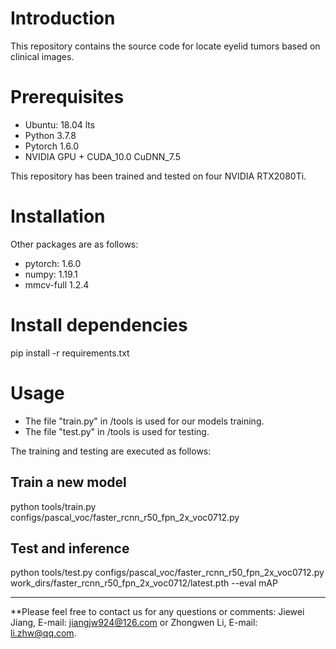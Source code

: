 
# Introduction  
This repository contains the source code for locate eyelid tumors based on clinical images.

# Prerequisites
* Ubuntu: 18.04 lts
* Python 3.7.8
* Pytorch 1.6.0
* NVIDIA GPU + CUDA_10.0 CuDNN_7.5

This repository has been trained and tested on four NVIDIA RTX2080Ti. 

# Installation
Other packages are as follows:
* pytorch: 1.6.0 
* numpy: 1.19.1
* mmcv-full 1.2.4
# Install dependencies
pip install -r requirements.txt
# Usage
* The file "train.py" in /tools is used for our models training.
* The file "test.py" in /tools is used for testing.

The training and testing are executed as follows:

## Train a new model
python tools/train.py configs/pascal_voc/faster_rcnn_r50_fpn_2x_voc0712.py

## Test and inference
python tools/test.py configs/pascal_voc/faster_rcnn_r50_fpn_2x_voc0712.py work_dirs/faster_rcnn_r50_fpn_2x_voc0712/latest.pth --eval mAP
***

**Please feel free to contact us for any questions or comments: Jiewei Jiang, E-mail: jiangjw924@126.com or Zhongwen Li, E-mail: li.zhw@qq.com.
